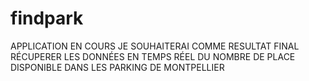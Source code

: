 # findpark
APPLICATION EN COURS 
JE SOUHAITERAI COMME RESULTAT FINAL RÉCUPERER LES DONNÉES EN TEMPS RÉEL DU NOMBRE DE PLACE DISPONIBLE DANS LES PARKING DE MONTPELLIER
